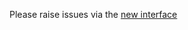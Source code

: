 Please raise issues via the [new interface](https://github.com/imjoseangel/.github/issues/new/choose)
